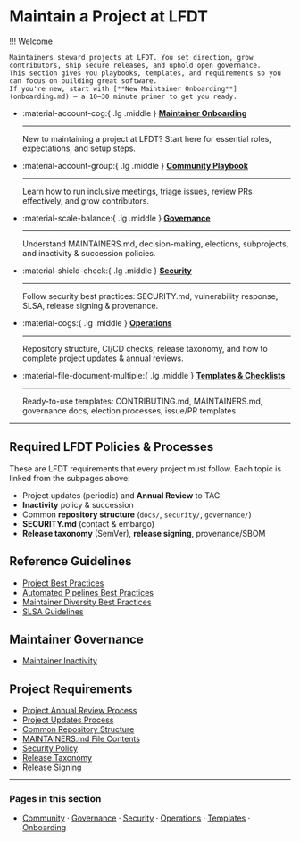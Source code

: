 [//]: # (SPDX-License-Identifier: CC-BY-4.0)

# Maintain a Project at LFDT

!!! Welcome

    Maintainers steward projects at LFDT. You set direction, grow contributors, ship secure releases, and uphold open governance.  
    This section gives you playbooks, templates, and requirements so you can focus on building great software.  
    If you're new, start with [**New Maintainer Onboarding**](onboarding.md) — a 10–30 minute primer to get you ready.

<div class="grid cards" markdown>

- :material-account-cog:{ .lg .middle } __[Maintainer Onboarding](onboarding.md)__

    ---

    New to maintaining a project at LFDT? Start here for essential roles, expectations, and setup steps.

- :material-account-group:{ .lg .middle } __[Community Playbook](community.md)__

    ---

    Learn how to run inclusive meetings, triage issues, review PRs effectively, and grow contributors.

- :material-scale-balance:{ .lg .middle } __[Governance](governance.md)__

    ---

    Understand MAINTAINERS.md, decision-making, elections, subprojects, and inactivity & succession policies.

- :material-shield-check:{ .lg .middle } __[Security](security.md)__

    ---

    Follow security best practices: SECURITY.md, vulnerability response, SLSA, release signing & provenance.

- :material-cogs:{ .lg .middle } __[Operations](operations.md)__

    ---

    Repository structure, CI/CD checks, release taxonomy, and how to complete project updates & annual reviews.

- :material-file-document-multiple:{ .lg .middle } __[Templates & Checklists](templates.md)__

    ---

    Ready-to-use templates: CONTRIBUTING.md, MAINTAINERS.md, governance docs, election processes, issue/PR templates.

</div>

---

## Required LFDT Policies & Processes

These are LFDT requirements that every project must follow. Each topic is linked from the subpages above:

- Project updates (periodic) and **Annual Review** to TAC  
- **Inactivity** policy & succession  
- Common **repository structure** (`docs/`, `security/`, `governance/`)  
- **SECURITY.md** (contact & embargo)  
- **Release taxonomy** (SemVer), **release signing**, provenance/SBOM

## Reference Guidelines

- [Project Best Practices](https://lf-decentralized-trust.github.io/governance/guidelines/project-best-practices/)  
- [Automated Pipelines Best Practices](https://lf-decentralized-trust.github.io/governance/guidelines/automated-pipelines-best-practices/)  
- [Maintainer Diversity Best Practices](https://lf-decentralized-trust.github.io/governance/guidelines/maintainer-diversity-best-practices/)  
- [SLSA Guidelines](https://lf-decentralized-trust.github.io/governance/guidelines/slsa-guidelines/)

## Maintainer Governance

- [Maintainer Inactivity](https://lf-decentralized-trust.github.io/governance/governing-documents/inactivity/#maintainer-inactivity)

## Project Requirements

- [Project Annual Review Process](https://lf-decentralized-trust.github.io/governance/governing-documents/project-annual-review/)  
- [Project Updates Process](https://lf-decentralized-trust.github.io/governance/governing-documents/project-updates/)  
- [Common Repository Structure](https://lf-decentralized-trust.github.io/governance/governing-documents/project-updates/)  
- [MAINTAINERS.md File Contents](https://lf-decentralized-trust.github.io/governance/governing-documents/MAINTAINERS-file/)  
- [Security Policy](https://lf-decentralized-trust.github.io/governance/governing-documents/security/)  
- [Release Taxonomy](https://lf-decentralized-trust.github.io/governance/governing-documents/release-taxonomy/)  
- [Release Signing](https://lf-decentralized-trust.github.io/governance/governing-documents/release-signing/)

---

### Pages in this section

- [Community](community.md) · [Governance](governance.md) · [Security](security.md) · [Operations](operations.md) · [Templates](templates.md) · [Onboarding](onboarding.md)
